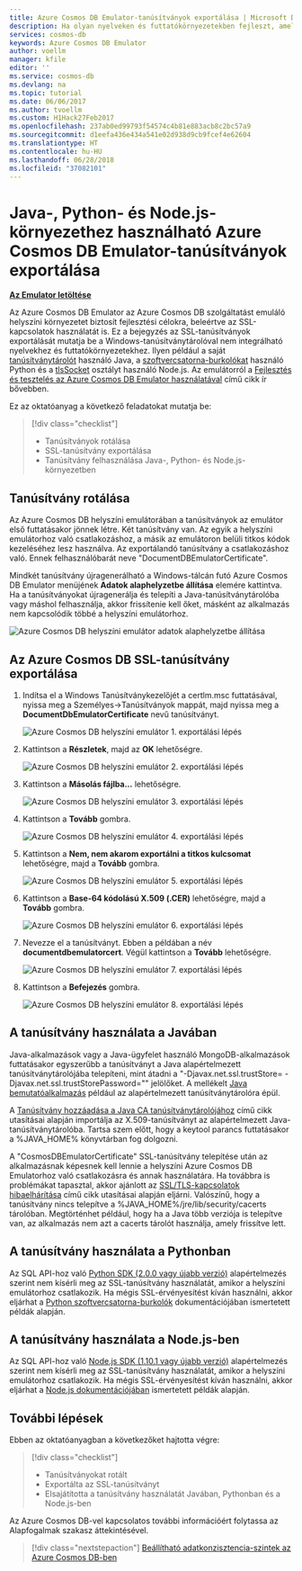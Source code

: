 ```yaml
---
title: Azure Cosmos DB Emulator-tanúsítványok exportálása | Microsoft Docs
description: Ha olyan nyelveken és futtatókörnyezetekben fejleszt, amelyek nem használják a Windows-tanúsítványtárolót, akkor exportálnia és kezelnie kell az SSL-tanúsítványokat. Ez a bejegyzés lépésről lépésre leírja a teendőket.
services: cosmos-db
keywords: Azure Cosmos DB Emulator
author: voellm
manager: kfile
editor: ''
ms.service: cosmos-db
ms.devlang: na
ms.topic: tutorial
ms.date: 06/06/2017
ms.author: tvoellm
ms.custom: H1Hack27Feb2017
ms.openlocfilehash: 237ab0ed99793f54574c4b81e883acb8c2bc57a9
ms.sourcegitcommit: d1eefa436e434a541e02d938d9cb9fcef4e62604
ms.translationtype: HT
ms.contentlocale: hu-HU
ms.lasthandoff: 06/28/2018
ms.locfileid: "37082101"
---
```

# <a name="export-the-azure-cosmos-db-emulator-certificates-for-use-with-java-python-and-nodejs"></a>Java-, Python- és Node.js-környezethez használható Azure Cosmos DB Emulator-tanúsítványok exportálása

[**Az Emulator letöltése**](https://aka.ms/cosmosdb-emulator)

Az Azure Cosmos DB Emulator az Azure Cosmos DB szolgáltatást emuláló helyszíni környezetet biztosít fejlesztési célokra, beleértve az SSL-kapcsolatok használatát is. Ez a bejegyzés az SSL-tanúsítványok exportálását mutatja be a Windows-tanúsítványtárolóval nem integrálható nyelvekhez és futtatókörnyezetekhez. Ilyen például a saját [tanúsítványtárolót](https://docs.oracle.com/cd/E19830-01/819-4712/ablqw/index.html) használó Java, a [szoftvercsatorna-burkolókat](https://docs.python.org/2/library/ssl.html) használó Python és a [tlsSocket](https://nodejs.org/api/tls.html#tls_tls_connect_options_callback) osztályt használó Node.js. Az emulátorról a [Fejlesztés és tesztelés az Azure Cosmos DB Emulator használatával](./local-emulator.md) című cikk ír bővebben.

Ez az oktatóanyag a következő feladatokat mutatja be:

> [!div class="checklist"]
> * Tanúsítványok rotálása
> * SSL-tanúsítvány exportálása
> * Tanúsítvány felhasználása Java-, Python- és Node.js-környezetben

## <a name="certification-rotation"></a>Tanúsítvány rotálása

Az Azure Cosmos DB helyszíni emulátorában a tanúsítványok az emulátor első futtatásakor jönnek létre. Két tanúsítvány van. Az egyik a helyszíni emulátorhoz való csatlakozáshoz, a másik az emulátoron belüli titkos kódok kezeléséhez lesz használva. Az exportálandó tanúsítvány a csatlakozáshoz való. Ennek felhasználóbarát neve "DocumentDBEmulatorCertificate".

Mindkét tanúsítvány újragenerálható a Windows-tálcán futó Azure Cosmos DB Emulator menüjének **Adatok alaphelyzetbe állítása** elemére kattintva. Ha a tanúsítványokat újragenerálja és telepíti a Java-tanúsítványtárolóba vagy máshol felhasználja, akkor frissítenie kell őket, másként az alkalmazás nem kapcsolódik többé a helyszíni emulátorhoz.

![Azure Cosmos DB helyszíni emulátor adatok alaphelyzetbe állítása](./media/local-emulator-export-ssl-certificates/database-local-emulator-reset-data.png)

## <a name="how-to-export-the-azure-cosmos-db-ssl-certificate"></a>Az Azure Cosmos DB SSL-tanúsítvány exportálása

1. Indítsa el a Windows Tanúsítványkezelőjét a certlm.msc futtatásával, nyissa meg a Személyes->Tanúsítványok mappát, majd nyissa meg a **DocumentDbEmulatorCertificate** nevű tanúsítványt.

    ![Azure Cosmos DB helyszíni emulátor 1. exportálási lépés](./media/local-emulator-export-ssl-certificates/database-local-emulator-export-step-1.png)

2. Kattintson a **Részletek**, majd az **OK** lehetőségre.

    ![Azure Cosmos DB helyszíni emulátor 2. exportálási lépés](./media/local-emulator-export-ssl-certificates/database-local-emulator-export-step-2.png)

3. Kattintson a **Másolás fájlba...** lehetőségre.

    ![Azure Cosmos DB helyszíni emulátor 3. exportálási lépés](./media/local-emulator-export-ssl-certificates/database-local-emulator-export-step-3.png)

4. Kattintson a **Tovább** gombra.

    ![Azure Cosmos DB helyszíni emulátor 4. exportálási lépés](./media/local-emulator-export-ssl-certificates/database-local-emulator-export-step-4.png)

5. Kattintson a **Nem, nem akarom exportálni a titkos kulcsomat** lehetőségre, majd a **Tovább** gombra.

    ![Azure Cosmos DB helyszíni emulátor 5. exportálási lépés](./media/local-emulator-export-ssl-certificates/database-local-emulator-export-step-5.png)

6. Kattintson a **Base-64 kódolású X.509 (.CER)** lehetőségre, majd a **Tovább** gombra.

    ![Azure Cosmos DB helyszíni emulátor 6. exportálási lépés](./media/local-emulator-export-ssl-certificates/database-local-emulator-export-step-6.png)

7. Nevezze el a tanúsítványt. Ebben a példában a név **documentdbemulatorcert**. Végül kattintson a **Tovább** lehetőségre.

    ![Azure Cosmos DB helyszíni emulátor 7. exportálási lépés](./media/local-emulator-export-ssl-certificates/database-local-emulator-export-step-7.png)

8. Kattintson a **Befejezés** gombra.

    ![Azure Cosmos DB helyszíni emulátor 8. exportálási lépés](./media/local-emulator-export-ssl-certificates/database-local-emulator-export-step-8.png)

## <a name="how-to-use-the-certificate-in-java"></a>A tanúsítvány használata a Javában

Java-alkalmazások vagy a Java-ügyfelet használó MongoDB-alkalmazások futtatásakor egyszerűbb a tanúsítványt a Java alapértelmezett tanúsítványtárolójába telepíteni, mint átadni a "-Djavax.net.ssl.trustStore=<keystore> -Djavax.net.ssl.trustStorePassword="<password>" jelölőket. A mellékelt [Java bemutatóalkalmazás](https://localhost:8081/_explorer/index.html) például az alapértelmezett tanúsítványtárolóra épül.

A [Tanúsítvány hozzáadása a Java CA tanúsítványtárolójához](https://docs.microsoft.com/azure/java-add-certificate-ca-store) című cikk utasításai alapján importálja az X.509-tanúsítványt az alapértelmezett Java-tanúsítványtárolóba. Tartsa szem előtt, hogy a keytool parancs futtatásakor a %JAVA_HOME% könyvtárban fog dolgozni.

A "CosmosDBEmulatorCertificate" SSL-tanúsítvány telepítése után az alkalmazásnak képesnek kell lennie a helyszíni Azure Cosmos DB Emulatorhoz való csatlakozásra és annak használatára. Ha továbbra is problémákat tapasztal, akkor ajánlott az [SSL/TLS-kapcsolatok hibaelhárítása](http://docs.oracle.com/javase/7/docs/technotes/guides/security/jsse/ReadDebug.html) című cikk utasításai alapján eljárni. Valószínű, hogy a tanúsítvány nincs telepítve a %JAVA_HOME%/jre/lib/security/cacerts tárolóban. Megtörténhet például, hogy ha a Java több verziója is telepítve van, az alkalmazás nem azt a cacerts tárolót használja, amely frissítve lett.

## <a name="how-to-use-the-certificate-in-python"></a>A tanúsítvány használata a Pythonban

Az SQL API-hoz való [Python SDK (2.0.0 vagy újabb verzió)](sql-api-sdk-python.md) alapértelmezés szerint nem kísérli meg az SSL-tanúsítvány használatát, amikor a helyszíni emulátorhoz csatlakozik. Ha mégis SSL-érvényesítést kíván használni, akkor eljárhat a [Python szoftvercsatorna-burkolók](https://docs.python.org/2/library/ssl.html) dokumentációjában ismertetett példák alapján.

## <a name="how-to-use-the-certificate-in-nodejs"></a>A tanúsítvány használata a Node.js-ben

Az SQL API-hoz való [Node.js SDK (1.10.1 vagy újabb verzió)](sql-api-sdk-node.md) alapértelmezés szerint nem kísérli meg az SSL-tanúsítvány használatát, amikor a helyszíni emulátorhoz csatlakozik. Ha mégis SSL-érvényesítést kíván használni, akkor eljárhat a [Node.js dokumentációjában](https://nodejs.org/api/tls.html#tls_tls_connect_options_callback) ismertetett példák alapján.

## <a name="next-steps"></a>További lépések

Ebben az oktatóanyagban a következőket hajtotta végre:

> [!div class="checklist"]
> * Tanúsítványokat rotált
> * Exportálta az SSL-tanúsítványt
> * Elsajátította a tanúsítvány használatát Javában, Pythonban és a Node.js-ben

Az Azure Cosmos DB-vel kapcsolatos további információért folytassa az Alapfogalmak szakasz áttekintésével. 

> [!div class="nextstepaction"]
>[Beállítható adatkonzisztencia-szintek az Azure Cosmos DB-ben](../cosmos-db/consistency-levels.md)
